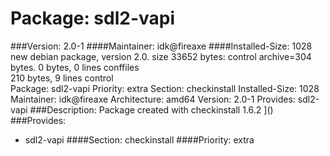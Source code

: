 Package: sdl2-vapi 
============= 

###Version: 2.0-1
####Maintainer: idk@fireaxe
####Installed-Size: 1028
new debian package, version 2.0.
size 33652 bytes: control archive=304 bytes.
0 bytes,     0 lines      conffiles            
210 bytes,     9 lines      control              
Package: sdl2-vapi
Priority: extra
Section: checkinstall
Installed-Size: 1028
Maintainer: idk@fireaxe
Architecture: amd64
Version: 2.0-1
Provides: sdl2-vapi
###Description:
 Package created with checkinstall 1.6.2
]()
###Provides:
  * sdl2-vapi
####Section: checkinstall
####Priority: extra
